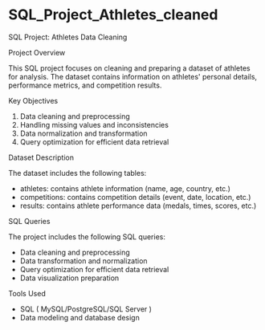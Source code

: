 # SQL_Project_Athletes_cleaned
SQL Project: Athletes Data Cleaning

Project Overview

This SQL project focuses on cleaning and preparing a dataset of athletes for analysis. The dataset contains information on athletes' personal details, performance metrics, and competition results.

Key Objectives

1. Data cleaning and preprocessing
2. Handling missing values and inconsistencies
3. Data normalization and transformation
4. Query optimization for efficient data retrieval

Dataset Description

The dataset includes the following tables:

- athletes: contains athlete information (name, age, country, etc.)
- competitions: contains competition details (event, date, location, etc.)
- results: contains athlete performance data (medals, times, scores, etc.)

SQL Queries

The project includes the following SQL queries:

- Data cleaning and preprocessing
- Data transformation and normalization
- Query optimization for efficient data retrieval
- Data visualization preparation

Tools Used

- SQL ( MySQL/PostgreSQL/SQL Server )
- Data modeling and database design
